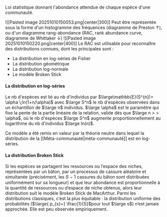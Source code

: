 Loi statistique donnant l'abondance attendue de chaque espèce d'une communauté.

![[Pasted image 20251010150053.png|center|300]]
Peut être représentée sous la forme d'un histogramme des fréquences (diagramme de Preston ↑), ou d'un diagramme rang-abondance (RAC, rank abundance curve, diagramme de Whittaker ↓)
![[Pasted image 20251010150220.png|center|400]]
Le RAC est utilisable pour reconnaître des distributions connues, dont les principales sont : 
- La distribution en log-séries de Fisher
- La distribution géométrique
- La distribution log-normale
- Le modèle Broken Stick

#### La distribution en log-séries

Le nb d'espèces est lié au nb d'individus par $\large\mathbb{E}(S^{n})= \alpha \;ln(1+n/\alpha)$ avec $\large S^n$ le nb d'espèces observées dans un échantillon de $\large n$ individus. $\large \alpha$ est le paramètre qui fixe la pente de la partie linéaire de la relation, valide dès que $\large n > > \alpha$, où le nb d'espèces $\large S^n$ augmente proportionnellement au logarithme du nb d'individus $\large ln(n)$.


Ce modèle a été remis en valeur par la théorie neutre dans lequel la distribution de la [[Méta-communauté|méta-communauté]] est en log-séries.


#### La distribution Broken Stick

Si les espèces se partagent les ressources ou l’espace des niches, représentées par un bâton, par un processus de cassure aléatoire et simultanée (précisément, les 𝑆 − 1 cassures du bâton sont distribuées uniformément sur sa longueur) et que leur abondance est proportionnelle à la quantité de ressources
ou d’espace de niche obtenus, alors leur distribution suit le modèle Broken Stick de MacArthur.
Parmi les distributions classiques, c’est la plus équitable : la distribution uniforme des probabilités ($\large{ p_{s}=} \frac{1}{S}$pour tout $\large s$) n’est jamais approchée.
Elle est peu observée empiriquement.
